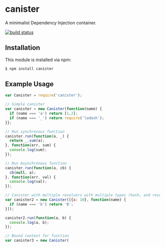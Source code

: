 # canister

A minimalist Dependency Injection container.

[![build status](https://secure.travis-ci.org/allain/canister.png)](http://travis-ci.org/allain/canister)

## Installation

This module is installed via npm:

``` bash
$ npm install canister
```

##  Example Usage
``` js
var Canister = require('canister');

// Simple canister
var canister = new Canister(function(name) {
  if (name === 'a') return [1,2];
  if (name === '_') return require('lodash');
}};

// Run synchronous function
canister.run(function(a, _) {
  return _.sum(a);
}, function(err, sum) {
  console.log(sum);
});

// Run Asynchronous function
canister.run(function(a, cb) {
  cb(null, a);
}, function(err, val) {
  console.log(val);
});

// Canister with multiple resolvers with multiple types (hash, and resolver function)
var canister2 = new Canister([{a: 10}, function(name) {
  if (name === 'b') return 'B';
}]);

canister2.run(function(a, b) {
  console.log(a, b);
});

// Bound context for function
var canister3 = new Canister(
```


